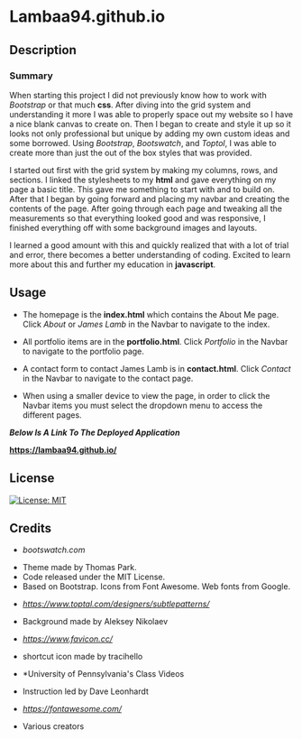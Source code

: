 # Lambaa94.github.io

## Description

### Summary

When starting this project I did not previously know how to work with *Bootstrap* or that much **css**. After diving into the grid system and understanding it more I was able to properly space out my website so I have a nice blank canvas to create on. Then I began to create and style it up so it looks not only professional but unique by adding my own custom ideas and some borrowed. Using *Bootstrap*, *Bootswatch*, and *Toptol*, I was able to create more than just the out of the box styles that was provided.

I started out first with the grid system by making my columns, rows, and sections. I linked the stylesheets to my **html** and gave everything on my page a basic title. This gave me something to start with and to build on. After that I began by going forward and placing my navbar and creating the contents of the page. After going through each page and tweaking all the measurements so that everything looked good and was responsive, I finished everything off with some background images and layouts.

I learned a good amount with this and quickly realized that with a lot of trial and error, there becomes a better understanding of coding. Excited to learn more about this and further my education in **javascript**.

## Usage

* The homepage is the **index.html** which contains the About Me page. Click *About* or *James Lamb* in the Navbar to navigate to the index.

* All portfolio items are in the **portfolio.html**. Click *Portfolio* in the Navbar to navigate to the portfolio page.

* A contact form to contact James Lamb is in **contact.html**. Click *Contact* in the Navbar to navigate to the contact page.

* When using a smaller device to view the page, in order to click the Navbar items you must select the dropdown menu to access the different pages.

***Below Is A Link To The Deployed Application***

**https://lambaa94.github.io/**

## License

[![License: MIT](https://img.shields.io/badge/License-MIT-yellow.svg)](https://opensource.org/licenses/MIT)



## Credits
<!-- Themes for Bootstrap -->
* *bootswatch.com* 
- Theme made by Thomas Park.
- Code released under the MIT License.
- Based on Bootstrap. Icons from Font Awesome. Web fonts from Google.
<!-- Background Images -->
* *https://www.toptal.com/designers/subtlepatterns/* 
- Background made by Aleksey Nikolaev
<!-- Shortcut Icon -->
* *https://www.favicon.cc/*
- shortcut icon made by tracihello
* *University of Pennsylvania's Class Videos
- Instruction led by Dave Leonhardt
<!-- Other Icons -->
* *https://fontawesome.com/*
- Various creators

